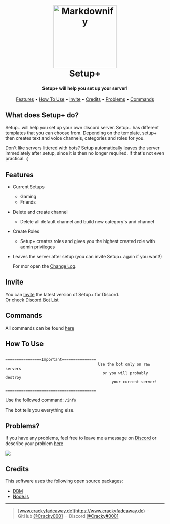 <h1 align="center">
  <br>
  <a href="https://i.imgur.com/eVfQ5oJ.png"><img src="https://i.imgur.com/eVfQ5oJ.png" alt="Markdownify" width="200"></a>
  <br>
  Setup+
  <br>
</h1>

<h4 align="center">Setup+ will help you set up your server!</h4>

<p align="center">
  <a href="#features">Features</a> •
  <a href="#how-to-use">How To Use</a> •
  <a href="#invite">Invite</a> •
  <a href="#credits">Credits</a> •
  <a href="#problems">Problems</a> •
  <a href= "#commands">Commands</a>
</p>

## What does Setup+ do?

Setup+ will help you set up your own discord server. Setup+ has different templates that you can choose from.
Depending on the template, setup+ then creates text and voice channels, categories and roles for you.

Don't like servers littered with bots?
Setup automatically leaves the server immediately after setup, since it is then no longer required.
If that's not even practical. :)

## Features
* Current Setups
  - Gaming
  - Friends
* Delete and create channel
  - Delete all default channel and build new category's and channel
* Create Roles
  - Setup+ creates roles and gives you the highest created role with admin privileges
* Leaves the server after setup (you can invite Setup+ again if you want!)

  For mor open the [Change Log](https://github.com/Cracky0001/Discord-Bot-SetupPlus/blob/main/Change%20Log.md).

## Invite

You can [Invite](https://discord.com/api/oauth2/authorize?client_id=986625767398051840&permissions=8&scope=bot%20applications.commands) the latest version of Setup+ for Discord.  
Or check [Discord Bot List](https://discordbotlist.com/bots/setup)

## Commands

All commands can be found [here](https://github.com/Cracky0001/Discord-Bot-SetupPlus/blob/main/Commands.md)

## How To Use
```
                                     ================Important===============
                                         Use the bot only on raw servers
                                           or you will probably destroy 
                                               your current server!
                                     ========================================
```
Use the followed command:
`/info`

The bot tells you everything else.

## Problems?

If you have any problems, feel free to leave me a message on [Discord](https://discord.com/users/507464069100601363) or describe your problem [here](https://github.com/Cracky0001/Discord-Bot-Setup-/issues)
</p>
<a href="https://discord.com/users/507464069100601363" target="_blank"> <img src="https://discord.c99.nl/widget/theme-4/507464069100601363.png">  </a>
</a>

## Credits

This software uses the following open source packages:

- [DBM](https://store.steampowered.com/app/682130/Discord_Bot_Maker/#:~:text=Discord%20Bot%20Maker%20is%20powerful,the%20bot%20of%20their%20dreams!)
- [Node.js](https://nodejs.org/)

---

> [www.crackyfadeaway.de](https://www.crackyfadeaway.de) &nbsp;&middot;&nbsp;
> GitHub [@Cracky0001](https://github.com/Cracky0001) &nbsp;&middot;&nbsp;
> Discord [@Cracky#0001](https://discord.com/users/507464069100601363)
